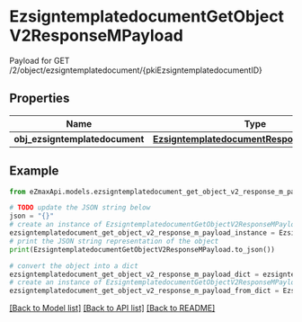 # EzsigntemplatedocumentGetObjectV2ResponseMPayload

Payload for GET /2/object/ezsigntemplatedocument/{pkiEzsigntemplatedocumentID}

## Properties

Name | Type | Description | Notes
------------ | ------------- | ------------- | -------------
**obj_ezsigntemplatedocument** | [**EzsigntemplatedocumentResponseCompound**](EzsigntemplatedocumentResponseCompound.md) |  | 

## Example

```python
from eZmaxApi.models.ezsigntemplatedocument_get_object_v2_response_m_payload import EzsigntemplatedocumentGetObjectV2ResponseMPayload

# TODO update the JSON string below
json = "{}"
# create an instance of EzsigntemplatedocumentGetObjectV2ResponseMPayload from a JSON string
ezsigntemplatedocument_get_object_v2_response_m_payload_instance = EzsigntemplatedocumentGetObjectV2ResponseMPayload.from_json(json)
# print the JSON string representation of the object
print(EzsigntemplatedocumentGetObjectV2ResponseMPayload.to_json())

# convert the object into a dict
ezsigntemplatedocument_get_object_v2_response_m_payload_dict = ezsigntemplatedocument_get_object_v2_response_m_payload_instance.to_dict()
# create an instance of EzsigntemplatedocumentGetObjectV2ResponseMPayload from a dict
ezsigntemplatedocument_get_object_v2_response_m_payload_from_dict = EzsigntemplatedocumentGetObjectV2ResponseMPayload.from_dict(ezsigntemplatedocument_get_object_v2_response_m_payload_dict)
```
[[Back to Model list]](../README.md#documentation-for-models) [[Back to API list]](../README.md#documentation-for-api-endpoints) [[Back to README]](../README.md)


